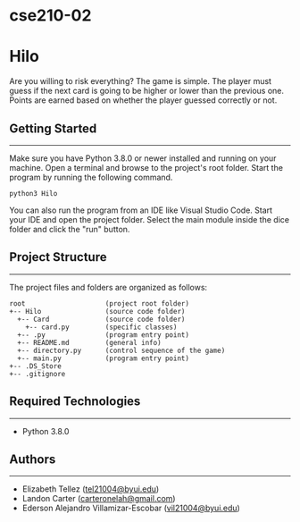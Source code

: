 # cse210-02

# Hilo

Are you willing to risk everything? The game is simple. The player must guess if the next card
is going to be higher or lower than the previous one. Points are earned based on whether the
player guessed correctly or not.

## Getting Started

---

Make sure you have Python 3.8.0 or newer installed and running on your machine. Open a terminal and
browse to the project's root folder. Start the program by running the following command.

```
python3 Hilo

```

You can also run the program from an IDE like Visual Studio Code. Start your IDE and open the
project folder. Select the main module inside the dice folder and click the "run" button.

## Project Structure

---

The project files and folders are organized as follows:

```
root                    (project root folder)
+-- Hilo                (source code folder)
  +-- Card              (source code folder)
    +-- card.py         (specific classes)
  +-- .py               (program entry point)
  +-- README.md         (general info)
  +-- directory.py      (control sequence of the game)
  +-- main.py           (program entry point)
+-- .DS_Store
+-- .gitignore
```

## Required Technologies

---

- Python 3.8.0

## Authors

---

- Elizabeth Tellez (tel21004@byui.edu)
- Landon Carter (carteronelah@gmail.com)
- Ederson Alejandro Villamizar-Escobar (vil21004@byui.edu)
